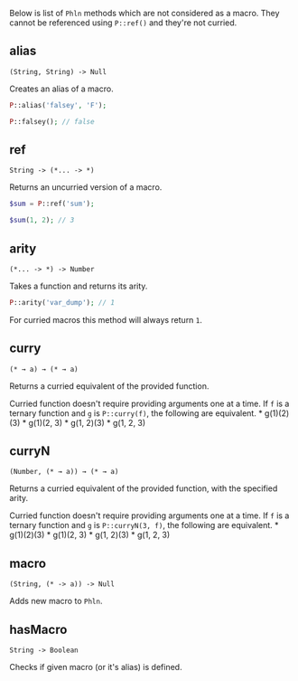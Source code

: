 Below is list of `Phln` methods which are not considered as a macro. They cannot be referenced using `P::ref()` and they're not curried.

## alias
`(String, String) -> Null`

Creates an alias of a macro.

```php
P::alias('falsey', 'F');

P::falsey(); // false
```

## ref
`String -> (*... -> *)`

Returns an uncurried version of a macro.

```php
$sum = P::ref('sum');

$sum(1, 2); // 3
```

## arity
`(*... -> *) -> Number`

Takes a function and returns its arity.

```php
P::arity('var_dump'); // 1
```

For curried macros this method will always return `1`.

## curry
`(* → a) → (* → a)`

Returns a curried equivalent of the provided function.

Curried function doesn't require providing arguments one at a time.
If `f` is a ternary function and `g` is `P::curry(f)`, the following are equivalent.
     * g(1)(2)(3)
     * g(1)(2, 3)
     * g(1, 2)(3)
     * g(1, 2, 3)

## curryN
`(Number, (* → a)) → (* → a)`

Returns a curried equivalent of the provided function, with the specified arity.

Curried function doesn't require providing arguments one at a time.
If `f` is a ternary function and `g` is `P::curryN(3, f)`, the following are equivalent.
     * g(1)(2)(3)
     * g(1)(2, 3)
     * g(1, 2)(3)
     * g(1, 2, 3)

## macro
`(String, (* -> a)) -> Null`

Adds new macro to `Phln`.

## hasMacro
`String -> Boolean`

Checks if given macro (or it's alias) is defined.
